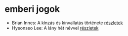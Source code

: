# emberi jogok

- Brian Innes: A kínzás és kínvallatás története [részletek](../_details/Brian%20Innes.md#id_1448)
- Hyeonseo Lee: A lány hét névvel [részletek](../_details/Hyeonseo%20Lee.md#id_988)